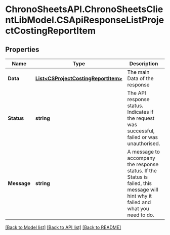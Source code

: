 # ChronoSheetsAPI.ChronoSheetsClientLibModel.CSApiResponseListProjectCostingReportItem
## Properties

Name | Type | Description | Notes
------------ | ------------- | ------------- | -------------
**Data** | [**List&lt;CSProjectCostingReportItem&gt;**](CSProjectCostingReportItem.md) | The main Data of the response | [optional] 
**Status** | **string** | The API response status. Indicates if the request was successful, failed or was unauthorised. | [optional] 
**Message** | **string** | A message to accompany the response status.  If the Status is failed, this message will hint why it failed and what you need to do. | [optional] 

[[Back to Model list]](../README.md#documentation-for-models) [[Back to API list]](../README.md#documentation-for-api-endpoints) [[Back to README]](../README.md)

